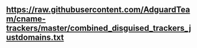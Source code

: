 ## https://raw.githubusercontent.com/AdguardTeam/cname-trackers/master/combined_disguised_trackers_justdomains.txt

